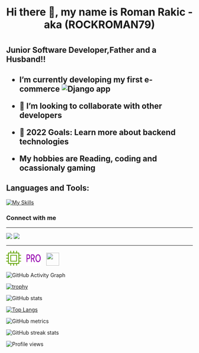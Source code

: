 <h1 align="center"> Hi there 👋, my name is Roman Rakic - aka (ROCKROMAN79)<h1>

<h2> Junior Software Developer,Father and a  Husband!!<h2>


-  I’m currently developing my first e-commerce ![Django](https://img.shields.io/badge/django-%23092E20.svg?style=for-the-badge&logo=django&logoColor=white) app

- 👯 I’m looking to collaborate with other developers
- 🥅 2022 Goals: Learn more about backend technologies
- My hobbies are Reading, coding and ocassionaly gaming

## Languages and Tools:
<!-- <p align="left">
  <a href="https://www.python.org" target="_blank" rel="noreferrer"> <img src="https://raw.githubusercontent.com/devicons/devicon/master/icons/python/python-original.svg" alt="python" width="40" height="40"/> </a>
 <a href="https://developer.mozilla.org/en-US/docs/Web/JavaScript" target="_blank"> <img src="https://img.icons8.com/color/48/000000/javascript.png"/> </a>
  <a href="https://getbootstrap.com" target="_blank"> <img src="https://img.icons8.com/color/48/000000/bootstrap.png"/> </a>
 <a href="https://www.w3.org/html/" target="_blank"> <img src="https://img.icons8.com/color/48/000000/html-5.png"/> </a>
<a href="https://www.w3schools.com/css/" target="_blank"> <img src="https://img.icons8.com/color/48/000000/css3.png"/> </a>
<p> -->

[![My Skills](https://skillicons.dev/icons?i=python,js,html,css,github,django,aws)](https://skillicons.dev)



### Connect with me
***
<a href = "https://www.linkedin.com/in/roman-the-dev//"><img src="https://img.icons8.com/fluent/48/000000/linkedin.png"/></a>
<a href = "https://www.instagram.com/romanrakic"><img src="https://img.icons8.com/fluent/48/000000/instagram-new.png"/></a>

***

<a href='https://docs.github.com/en/developers'><img src='https://raw.githubusercontent.com/acervenky/animated-github-badges/master/assets/devbadge.gif' width='40' height='40'></a> <a href='https://github.com/pricing'><img src='https://raw.githubusercontent.com/acervenky/animated-github-badges/master/assets/pro.gif' width='40' height='40'></a> <a href='https://stars.github.com/'><img src='https://raw.githubusercontent.com/acervenky/animated-github-badges/master/assets/
starbadge.gif' width='35' height='35'></a> 

![GitHub Activity Graph](https://activity-graph.herokuapp.com/graph?username=rockroman)

[![trophy](https://github-profile-trophy.vercel.app/?username=rockroman)](https://github.com/ryo-ma/github-profile-trophy)

![GitHub stats](https://github-readme-stats.vercel.app/api?username=rockroman&show_icons=true)

[![Top Langs](https://github-readme-stats.vercel.app/api/top-langs/?username=rockroman)](https://github.com/anuraghazra/github-readme-stats)



![GitHub metrics](https://metrics.lecoq.io/rockroman)

![GitHub streak stats](https://github-readme-streak-stats.herokuapp.com/?user=rockroman)

![Profile views](https://gpvc.arturio.dev/rockroman)
